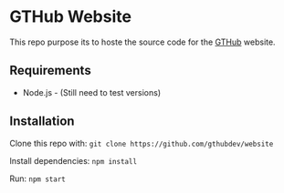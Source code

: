 # GTHub Website

This repo purpose its to hoste the source code for the [GTHub](https://gthub.eu) website.

## Requirements

* Node.js - (Still need to test versions)

## Installation

Clone this repo with:
`git clone https://github.com/gthubdev/website`

Install dependencies:
`npm install`

Run:
`npm start`